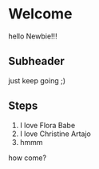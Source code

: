 # Welcome

hello Newbie!!!

## Subheader

just keep going ;)

## Steps

1. I love Flora Babe
2. I love Christine Artajo
3. hmmm

how come?


